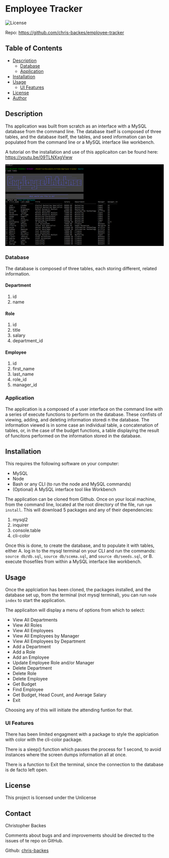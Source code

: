 # Employee Tracker

![License](https://img.shields.io/github/license/chris-backes/employee-tracker)

Repo: https://github.com/chris-backes/employee-tracker

## Table of Contents

* [Description](#description)
    * [Database](#database)
    * [Application](#application)
* [Installation](#installation)
* [Usage](#usage)
    * [UI Features](#ui-features)
* [License](#license)
* [Author](#author)

## Description

Ths application was built from scratch as an interface with a MySQL database from the command line. The database itself is composed of three tables, and the database itself, the tables, and seed information can be populated from the command line or a MySQL interface like workbench.

A tutorial on the installation and use of this applicaiton can be found here: https://youtu.be/09TLNXxgVww

![the applciaiton running from the command line](./assets/screenshot.png)

### Database

The database is composed of three tables, each storing different, related information.

#### Department

1. id
2. name

#### Role

1. id
2. title
3. salary
4. department_id

#### Employee

1. id
2. first_name
3. last_name
4. role_id
5. manager_id

### Application

The application is a composed of a user interface on the command line with a series of execute functions to perform on the database. These confists of viewing, adding, and deleting information storedi n the database. The information viewed is in some case an individual table, a concatenation of tables, or, in the case of the budget functions, a table displaying the result of funcitons performed on the information stored in the database.

## Installation

This requires the following software on your computer:

-   MySQL
-   Node
-   Bash or any CLI (to run the node and MySQL commands)
-   (Optional) A MySQL interface tool like Workbench

The application can be cloned from Github. Once on your local machine, from the command line, located at the root directory of the file, run `npm install`. This will download 5 packages and any of their dependencies:

1. mysql2
2. inquirer
3. console.table
4. cli-color

Once this is done, to create the database, and to populate it with tables, either A. log in to the mysql terminal on your CLI and run the commands: `source db/db.sql`, `source db/scema.sql`, and `source db/seeds.sql`, or B. execute thosefiles from within a MySQL interface like workbench.

## Usage

Once the applciation has been cloned, the packages installed, and the database set up, from the terminal (not mysql terminal), you can run `node index` to start the application.

The applicaiton will display a menu of options from which to select:
- View All Departments
- View All Roles
- View All Employees
- View All Employees by Manager
- View All Employees by Department
- Add a Department
- Add a Role
- Add an Employee
- Update Employee Role and/or Manager
- Delete Department
- Delete Role
- Delete Employee
- Get Budget
- Find Employee
- Get Budget, Head Count, and Average Salary
- Exit

Choosing any of this will initiate the attending funtion for that.

### UI Features

There has been limited engagment with a package to style the applciation with color with the cli-color package.

There is a sleep() function which pauses the process for 1 second, to avoid instances where the screen dumps information all at once.

There is a function to Exit the terminal, since the connection to the database is de facto left open.

## License 

This project is licensed under the Unlicense

## Contact

Christopher Backes 

Comments about bugs and and improvements should be directed to the issues of te repo on GitHub.

Github: [chris-backes](https://github.com/chris-backes/)
